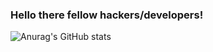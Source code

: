 ### Hello there fellow hackers/developers!

![Anurag's GitHub stats](https://github-readme-stats.vercel.app/api?username=ArkAngeL43&show_icons=true&theme=onedark)

<!--
**ArkAngeL43/ArkAngeL43** is a ✨ _special_ ✨ repository because its `README.md` (this file) appears on your GitHub profile.

-   The languages i write in most => Fortran, Golang, Ruby, Perl, C, Python3
-   Newest project                => https://github.com/ArkAngeL43/Red-Rabbit-V4 
-   I’m looking to collaborate on ...
- 🤔 I’m looking for help with ...
- 💬 Ask me about ...
- 📫 How to reach me: ...
- 😄 Pronouns: ...
- ⚡ Fun fact: ...
-->
